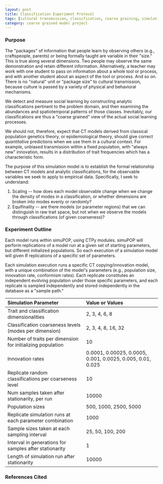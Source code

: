 ```yaml
---
layout: post
title: Classification Experiment Protocol
tags: [cultural transmission, classification, coarse graining, simulation, ctpy, dissertation, experiments, experiment-classification]
category: coarse grained model project
---
```


### Purpose ###

The "packages" of information that people learn by observing others (e.g., craftspeople, parents) or being formally taught are variable in their "size."  This is true along several dimensions.  Two people may observe the same demonstration and retain different information.  Alternatively, a teacher may work with one student to pass on information about a whole tool or process, and with another student about an aspect of the tool or process.  And so on.  There is no "natural" unit or "package size" to cultural transmission, because culture is passed by a variety of physical and behavioral mechanisms.  

We detect and measure social learning by constructing analytic classifications pertinent to the problem domain, and then examining the abundances and spatiotemporal patterns of those classes.  Inevitably, our classifications are thus a "coarse grained" view of the actual social learning processes.  

We should not, therefore, expect that CT models derived from classical population genetics theory, or epidemiological theory, should give correct _quantitative_ predictions when we use them in a cultural context.  For example, unbiased transmission within a fixed population, with "always new" innovation, results in a distribution of trait frequencies which has a characteristic form.  

The purpose of this simulation model is to establish the formal relationship between CT models and analytic classifications, for the observable variables we seek to apply to empirical data. Specifically, I seek to understand:

1. Scaling -- how does each model observable change when we change the density of modes in a classification, or whether dimensions are broken into modes evenly or randomly?
2. Equifinality -- are there models (or parameter regions) that we can distinguish in raw trait space, but not when we observe the models through classifications (of given coarseness)?


### Experiment Outline ###

Each model runs within simuPOP, using CTPy modules.  simuPOP will perform replications of a model run at a given set of starting parameters, but different initialized populations.  So each execution of a simulation model will given $R$ replications of a specific set of parameters.  

Each simulation execution runs a specific CT copying/innovation model, with a unique combination of the model's parameters (e.g., population size, innovation rate, conformism rates).  Each replicate constitutes an independent evolving population under those specific parameters, and each replicate is sampled independently and stored independently in the database as a "sample path." 



| Simulation Parameter                   | Value or Values                                   |
|:---------------------------------------|:--------------------------------------------------|
|    Trait and classification dimensionalities   |   2, 3, 4, 6, 8  | 
|    Classification coarseness levels (modes per dimension)   |   2, 3, 4, 8, 16, 32  | 
|    Number of traits per dimension for initializing population   |   10  | 
|    Innovation rates   |   0.0001, 0.00025, 0.0005, 0.001, 0.0025, 0.005, 0.01, 0.025  | 
|    Replicate random classifications per coarseness level   |   10  | 
|    Num samples taken after stationarity, per run   |   10000  | 
|    Population sizes   |   500, 1000, 2500, 5000  | 
|    Replicate simulation runs at each parameter combination   |   1000  | 
|    Sample sizes taken at each sampling interval   |   25, 50, 100, 200  | 
|    Interval in generations for samples after stationarity   |   1  | 
|    Length of simulation run after stationarity   |   10000  | 


### 



### References Cited ###


